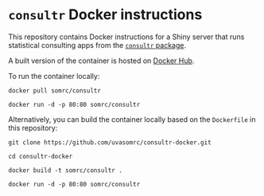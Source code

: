 # `consultr` Docker instructions

This repository contains Docker instructions for a Shiny server that runs statistical consulting apps from the [`consultr` package](https://github.com/clayford/consultr/).

A built version of the container is hosted on [Docker Hub](https://hub.docker.com/r/somrc/consultr). 

To run the container locally:

```
docker pull somrc/consultr
```

```
docker run -d -p 80:80 somrc/consultr
```

Alternatively, you can build the container locally based on the `Dockerfile` in this repository:

```
git clone https://github.com/uvasomrc/consultr-docker.git
```

```
cd consultr-docker
```

```
docker build -t somrc/consultr .
```

```
docker run -d -p 80:80 somrc/consultr
```
